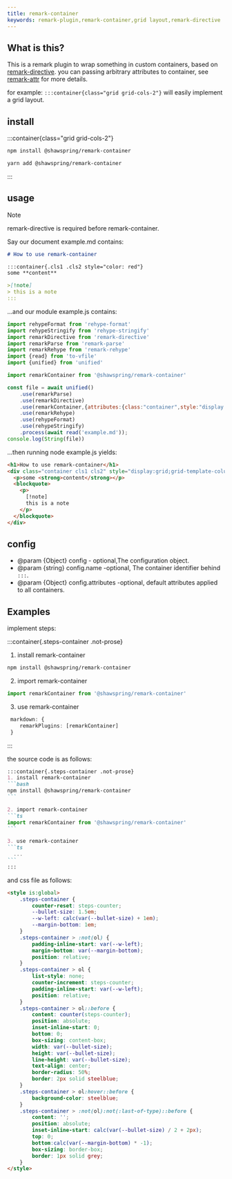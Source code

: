 ```yaml
---
title: remark-container
keywords: remark-plugin,remark-container,grid layout,remark-directive
---
```


## What is this?
This is a remark plugin to wrap something in custom containers, based on [remark-directive](https://www.npmjs.com/package/remark-directive).
you can passing arbitrary attributes to container, see [remark-attr](https://www.npmjs.com/package/remark-attr) for more details.

for example: `:::container{class="grid grid-cols-2"}` will easily implement a grid layout.    

## install

:::container{class="grid grid-cols-2"}
```bash 
npm install @shawspring/remark-container
```
```bash
yarn add @shawspring/remark-container 
```
:::


## usage
>[!NOTE]
> remark-directive is required before remark-container.

Say our document example.md contains:
````md
# How to use remark-container

:::container{.cls1 .cls2 style="color: red"}
some **content**

>[!note] 
> this is a note
:::

````
…and our module example.js contains:
```js
import rehypeFormat from 'rehype-format'
import rehypeStringify from 'rehype-stringify'
import remarkDirective from 'remark-directive'
import remarkParse from 'remark-parse'
import remarkRehype from 'remark-rehype'
import {read} from 'to-vfile'  
import {unified} from 'unified'

import remarkContainer from '@shawspring/remark-container'

const file = await unified()
    .use(remarkParse)
    .use(remarkDirective) 
    .use(remarkContainer,{attributes:{class:"container",style:"display:grid;grid-template-columns: 1fr 1fr;grid-gap: 1em;"}})
    .use(remarkRehype)
    .use(rehypeFormat)
    .use(rehypeStringify)
    .process(await read('example.md'));
console.log(String(file))
```

…then running node example.js yields:
```html 
<h1>How to use remark-container</h1>
<div class="container cls1 cls2" style="display:grid;grid-template-columns: 1fr 1fr;grid-gap: 1em; color: red">
  <p>some <strong>content</strong></p>
  <blockquote>
    <p>
      [!note]
      this is a note
    </p>
  </blockquote>
</div>
```


## config

 * @param {Object} config - optional,The configuration object.
 * @param {string} config.name -optional, The container identifier behind `:::`.
 * @param {Object} config.attributes -optional, default attributes applied to all containers.



## Examples
implement steps:

:::container{.steps-container .not-prose} 
1. install remark-container
```bash
npm install @shawspring/remark-container
```

2. import remark-container
```ts
import remarkContainer from '@shawspring/remark-container'
```

3. use remark-container
```ts
 markdown: {      
    remarkPlugins: [remarkContainer]
 }
```
::: 

the source code is as follows: 

````md title="example.md"
:::container{.steps-container .not-prose} 
1. install remark-container
```bash
npm install @shawspring/remark-container
```

2. import remark-container
```ts
import remarkContainer from '@shawspring/remark-container'
```

3. use remark-container
```ts
  ...
```
::: 
````
and css file as follows:
```html title="steps.astro"
<style is:global>
    .steps-container {
        counter-reset: steps-counter;
        --bullet-size: 1.5em;
        --w-left: calc(var(--bullet-size) + 1em);
        --margin-bottom: 1em;
    }
    .steps-container > :not(ol) {
        padding-inline-start: var(--w-left);
        margin-bottom: var(--margin-bottom);
        position: relative;
    }
    .steps-container > ol {
        list-style: none;
        counter-increment: steps-counter;
        padding-inline-start: var(--w-left);
        position: relative;
    }
    .steps-container > ol::before {
        content: counter(steps-counter);
        position: absolute;
        inset-inline-start: 0;
        bottom: 0;
        box-sizing: content-box;
        width: var(--bullet-size);
        height: var(--bullet-size);
        line-height: var(--bullet-size);
        text-align: center;
        border-radius: 50%;
        border: 2px solid steelblue;
    }
    .steps-container > ol:hover::before {
        background-color: steelblue;
    }
    .steps-container > :not(ol):not(:last-of-type)::before {
        content: '';
        position: absolute;
        inset-inline-start: calc(var(--bullet-size) / 2 + 2px); 
        top: 0;
        bottom:calc(var(--margin-bottom) * -1); 
        box-sizing: border-box;
        border: 1px solid grey; 
    }
</style>

```

